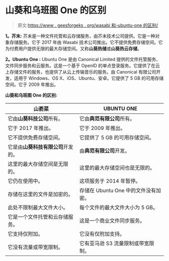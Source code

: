 # 山葵和乌班图 One 的区别

> 原文:[https://www . geesforgeks . org/wasabi 和-ubuntu-one 的区别/](https://www.geeksforgeeks.org/difference-between-wasabi-and-ubuntu-one/)

**1。芥末:**
芥末是一种文件托管和云存储服务，由芥末技术公司提供。它是一种对象存储服务。它于 2017 年由 Wasabi 技术公司推出。它不提供免费存储空间。它为付费用户提供无限的最大存储空间。又称**山葵热储**或**山葵热云存储**。

**2。Ubuntu One :**
Ubuntu One 是由 Canonical Limited 提供的文件托管服务、文件同步服务和云服务。这是一个基于 OpenID 的单点登录服务。它提供了在云上存储文件的服务，也提供了从云上传输音乐的服务。由 Canonical 有限公司开发，适用于 Windows、OS X、iOS、Ubuntu、安卓。它提供了 5 GB 的可用存储空间。它于 2009 年推出。

**山葵和乌班图 One 的区别:**

<center>

| 山萮菜 | UBUNTU ONE |
| --- | --- |
| 它由**山葵科技公司**所有。 | 它由**典范有限公司**所有。 |
| 它于 2017 年推出。 | 它于 2009 年推出。 |
| 它不提供免费存储空间。 | 它提供了 5 GB 的可用存储空间。 |
| 它是由**山葵科技有限公司**开发的。 | 由**典范有限公司**开发。 |
| 这里的最大存储空间是无限的。 | 这里的最大存储空间也是无限的。 |
| 它仍在使用中。 | 这项服务于 2014 年暂停。 |
| 存储在这里的文件是加密的。 | 存储在 Ubuntu One 中的文件没有加密。 |
| 此处不限制最大文件大小。 | 每个文件的最大文件大小为 5 GB。 |
| 它是一个文件托管和云存储服务。 | 这是一个商业文件同步服务。 |
| 它支持仅附加。 | 它没有仅附加支持。 |
| 它没有流量或带宽限制。 | 它有亚马逊 S3 流量限制或带宽限制。 |

</center>